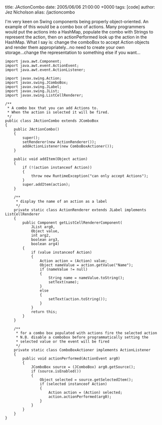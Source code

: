 title: JActionCombo
date: 2005/06/06 21:00:00 +0000
tags: [code]
author: Jez Nicholson
alias: /jactioncombo

I'm very keen on Swing components being properly object-oriented. An example of this would be a combo box of actions. Many programmers would put the actions into a HashMap, populate the combo with Strings to represent the action, then on actionPerformed look up the action in the HashMap. What I say is: change the comboBox to accept Action objects and render them appropriately...no need to create your own storage...change the representation to something else if you want...

    import java.awt.Component;
    import java.awt.event.ActionEvent;
    import java.awt.event.ActionListener;
    
    import javax.swing.Action;
    import javax.swing.JComboBox;
    import javax.swing.JLabel;
    import javax.swing.JList;
    import javax.swing.ListCellRenderer;
    
    /**
     * A combo box that you can add Actions to.
     * When the action is selected it will be fired.
     */
    public class JActionCombo extends JComboBox
    {    
        public JActionCombo()
        {
            super();
            setRenderer(new ActionRenderer());
            addActionListener(new ComboBoxActioner());
        }
    
        public void addItem(Object action)
        {
            if (!(action instanceof Action))
            {
                throw new RuntimeException("can only accept Actions");
            }
            super.addItem(action);
        }
    
        /**
         * display the name of an action as a label
         */
        private static class ActionRenderer extends JLabel implements ListCellRenderer
        {
            public Component getListCellRendererComponent(
                JList arg0,
                Object value,
                int arg2,
                boolean arg3,
                boolean arg4)
            {
                if (value instanceof Action)
                {
                    Action action = (Action) value;
                    Object nameValue = action.getValue("Name");
                    if (nameValue != null)
                    {
                        String name = nameValue.toString();
                        setText(name);
                    }
                    else
                    {
                        setText(action.toString());
                    }
                }
                return this;
            }
        }
        
        /**
         * for a combo box populated with actions fire the selected action
         * N.B. disable a combobox before programmatically setting the
         * selected value or the event will be fired
         */
        private static class ComboBoxActioner implements ActionListener
        {
            public void actionPerformed(ActionEvent arg0)
            {
                JComboBox source = (JComboBox) arg0.getSource();
                if (source.isEnabled())
                {
                    Object selected = source.getSelectedItem();
                    if (selected instanceof Action)
                    {
                        Action action = (Action) selected;
                        action.actionPerformed(arg0);
                    }
                }
            }
        }
    }